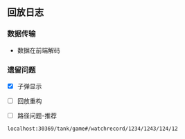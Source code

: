 ## 回放日志

### 数据传输

* 数据在前端解码

### 遗留问题

-[x] 子弹显示

-[ ] 回放重构

-[ ] 路径问题-推荐
```$xslt
localhost:30369/tank/game#/watchrecord/1234/1243/124/12
```